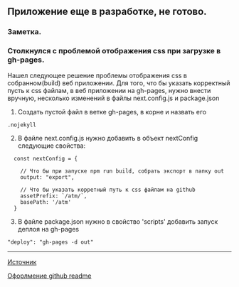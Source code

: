 ## Приложение еще в разработке, не готово.
### Заметка. 
### Столкнулся с проблемой отображения css при загрузке в gh-pages.

Нашел следующее решение проблемы отображения css в собранном(build) веб приложении.
Для того, что бы указать корректный пусть к css файлам, в веб приложении на gh-pages, нужно внести вручную, несколько изменений в файлы next.config.js и package.json

1. Создать пустой файл в ветке gh-pages, в корне и назвать его 

```
.nojekyll
```

2. В файле next.config.js нужно добавить в объект nextConfig следующие свойства:
```
  const nextConfig = {
  
    // Что бы при запуске npm run build, собрать экспорт в папку out
    output: "export", 
    
    // Что бы указать корретный путь к css файлам на github
    assetPrefix: `/atm/`, 
    basePath: '/atm'
  }
 ```

3. В файле package.json нужно в свойство 'scripts' добавить запуск деплоя на gh-pages
  ```
  "deploy": "gh-pages -d out"
  ```
  ----

[Источник](https://blog.sallai.me/deploy-next-site-to-github-pages)

[Офорлмение github readme](https://github.com/GnuriaN/format-README)

